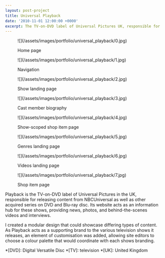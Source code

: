 ```yaml
---
layout: post-project
title: Universal Playback
date: '2010-11-01 12:00:00 +0000'
excerpt: The TV-on-DVD label of Universal Pictures UK, responsible for releasing content from NBCUniversal as well as other locally acquired series on DVD and blu-ray.
---
```

<div class="slides">
    <figure>
        ![](/assets/images/portfolio/universal_playback/0.jpg)
        <figcaption>
            <p>Home page</p>
        </figcaption>
    </figure>
    <figure>
        ![](/assets/images/portfolio/universal_playback/1.jpg)
        <figcaption>
            <p>Navigation</p>
        </figcaption>
    </figure>
    <figure>
        ![](/assets/images/portfolio/universal_playback/2.jpg)
        <figcaption>
            <p>Show landing page</p>
        </figcaption>
    </figure>
    <figure>
        ![](/assets/images/portfolio/universal_playback/3.jpg)
        <figcaption>
            <p>Cast member biography</p>
        </figcaption>
    </figure>
    <figure>
        ![](/assets/images/portfolio/universal_playback/4.jpg)
        <figcaption>
            <p>Show-scoped shop item page</p>
        </figcaption>
    </figure>
    <figure>
        ![](/assets/images/portfolio/universal_playback/5.jpg)
        <figcaption>
            <p>Genres landing page</p>
        </figcaption>
    </figure>
    <figure>
        ![](/assets/images/portfolio/universal_playback/6.jpg)
        <figcaption>
            <p>Videos landing page</p>
        </figcaption>
    </figure>
    <figure>
        ![](/assets/images/portfolio/universal_playback/7.jpg)
        <figcaption>
            <p>Shop item page</p>
        </figcaption>
    </figure>
</div>

Playback is the TV-on-DVD label of Universal Pictures in the UK, responsible for releasing content from NBCUniversal as well as other acquired series on DVD and Blu-ray disc. Its website acts as an information hub for these shows, providing news, photos, and behind-the-scenes videos and interviews.

I created a modular design that could showcase differing types of content. As Playback acts as a supporting brand to the various television shows it releases, an element of customisation was added, allowing site editors to choose a colour palette that would coordinate with each shows branding.

*[DVD]: Digital Versatile Disc
*[TV]: television
*[UK]: United Kingdom